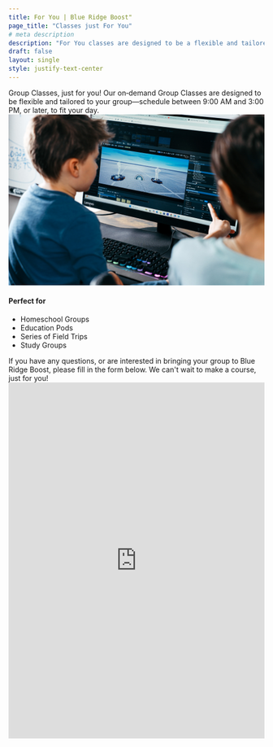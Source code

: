```yaml
---
title: For You | Blue Ridge Boost"
page_title: "Classes just For You"
# meta description
description: "For You classes are designed to be a flexible and tailored option for your group of students. "
draft: false
layout: single
style: justify-text-center
---
```

<div class="container px-3 px-md-4 px-lg-5">
	<div class="row align-items-center py-1 mb-2">
		<div class="col-12">
      		Group Classes, just for you! Our on‑demand Group Classes are designed to be flexible and tailored to your group—schedule between 9:00 AM and 3:00 PM, or later, to fit your day.
    	</div>
  	</div>
 	<div class="row align-items-start g-4 d-none d-md-flex mt-2">
    	<div class="col-12 col-md-6">
      		<img
        		src="images/here.jpg"
        		class="img-fluid rounded"
        		alt="Dorina and Maxwell working on Fortnite game development in Unreal Engine"
      		/>
		</div>
    	<div class="col-12 col-md-6 mt-0">
			<h4>Perfect for</h4>
			<ul class="feature-list mb-0">
				<li>Homeschool Groups</li>
				<li>Education Pods</li>
				<li>Series of Field Trips</li>
				<li>Study Groups</li>
			</ul>
		</div>
  	</div>
  	<div class="row mt-0">
		<div class="col-12">
			If you have any questions, or are interested in bringing your group to Blue Ridge Boost, please fill in the form below.
			We can't wait to make a course, just for you!<br>
			<iframe
				id="JotFormIFrame-252767528606063"
				title="Homeschooling Class/Field Trip Interest Form"
				allow="geolocation; microphone; camera; fullscreen; payment"
				src="https://form.jotform.com/252767528606063"
				frameborder="0"
				style="min-width:100%; max-width:100%; height:700px; border:none;"
				scrolling="no"
			></iframe>
			<script src="https://cdn.jotfor.ms/s/umd/latest/for-form-embed-handler.js"></script>
			<script>
				window.jotformEmbedHandler(
				"iframe[id='JotFormIFrame-252767528606063']",
				"https://form.jotform.com/"
				);
			</script>
    	</div>
  	</div>
</div>

<style>
  /* Tighten title spacing only on small screens (below 768px) */
  @media (max-width: 767.98px) {
    .section-title-sm-tight {
      margin-top: 0.25rem !important;
      margin-bottom: 0.25rem !important;
      line-height: 1.2;
    }
    .feature-list {
      margin-top: 0.25rem !important;
    }
  }
</style>